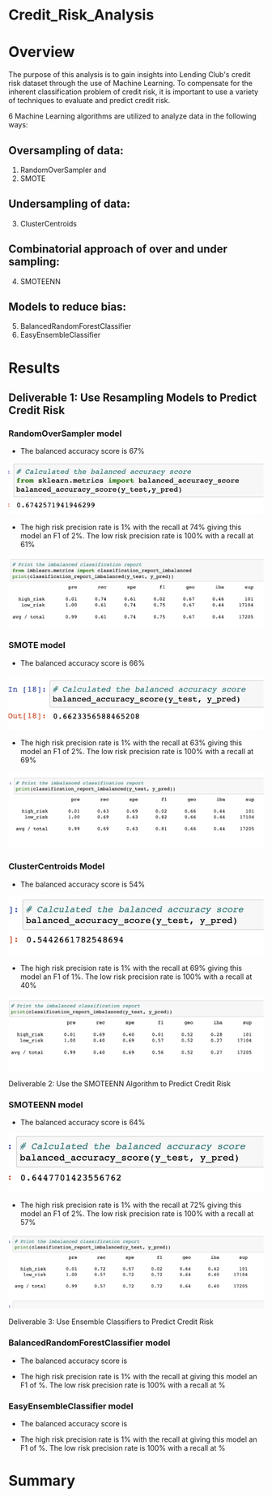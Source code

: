 # Credit_Risk_Analysis

# Overview

The purpose of this analysis is to gain insights into Lending Club's credit risk dataset through the use of Machine Learning. To compensate for the inherent classification problem of credit risk, it is important to use a variety of techniques to evaluate and predict credit risk. 

6 Machine Learning algorithms are utilized to analyze data in the following ways:

## Oversampling of data:
1. RandomOverSampler and 
2. SMOTE

## Undersampling of data:
3. ClusterCentroids


## Combinatorial approach of over and under sampling:
4. SMOTEENN

## Models to reduce bias:
5. BalancedRandomForestClassifier
6. EasyEnsembleClassifier


# Results

## Deliverable 1: Use Resampling Models to Predict Credit Risk

### RandomOverSampler model

 - The balanced accuracy score is 67%

![RandomOverSampler Balanced Accuracy](https://github.com/RebeccaA79/Credit_Risk_Analysis/blob/main/images/ros_ba_score.png)

 - The high risk precision rate is 1% with the recall at 74% giving this model an F1 of 2%. The low risk precision rate is 100% with a recall at 61%

![RandomOverSampler Precision & Recall](https://github.com/RebeccaA79/Credit_Risk_Analysis/blob/main/images/ros_prec_recall_score.png)

### SMOTE model

 - The balanced accuracy score is 66%

![SMOTE Balanced Accuracy](https://github.com/RebeccaA79/Credit_Risk_Analysis/blob/main/images/smote_ba_score.png)

 - The high risk precision rate is 1% with the recall at 63% giving this model an F1 of 2%. The low risk precision rate is 100% with a recall at 69%

![SMOTE Precision & Recall](https://github.com/RebeccaA79/Credit_Risk_Analysis/blob/main/images/smote_prec_recall_score.png)


### ClusterCentroids Model

 - The balanced accuracy score is 54%

![ClusterCentroids Balanced Accuracy](https://github.com/RebeccaA79/Credit_Risk_Analysis/blob/main/images/clcent_ba_score.png)


 - The high risk precision rate is 1% with the recall at 69% giving this model an F1 of 1%. The low risk precision rate is 100% with a recall at 40%

![ClusterCentroids Precision & Recall](https://github.com/RebeccaA79/Credit_Risk_Analysis/blob/main/images/clcent_precf_recall_score.png)



Deliverable 2: Use the SMOTEENN Algorithm to Predict Credit Risk

### SMOTEENN model

 - The balanced accuracy score is 64%

![SMOTEENN Balanced Accuracy](https://github.com/RebeccaA79/Credit_Risk_Analysis/blob/main/images/smoteenn_ba_score.png)


 - The high risk precision rate is 1% with the recall at 72% giving this model an F1 of 2%. The low risk precision rate is 100% with a recall at 57%

![SMOTEENN Precision & Recall](https://github.com/RebeccaA79/Credit_Risk_Analysis/blob/main/images/smoteenn_prec_recall_score.png)

Deliverable 3: Use Ensemble Classifiers to Predict Credit Risk

### BalancedRandomForestClassifier model

 - The balanced accuracy score is

 - The high risk precision rate is 1% with the recall at  giving this model an F1 of %. The low risk precision rate is 100% with a recall at %

### EasyEnsembleClassifier model

 - The balanced accuracy score is

 - The high risk precision rate is 1% with the recall at  giving this model an F1 of %. The low risk precision rate is 100% with a recall at %

# Summary